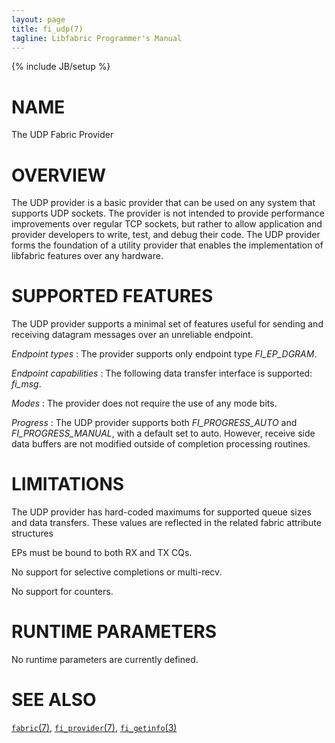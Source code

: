 ```yaml
---
layout: page
title: fi_udp(7)
tagline: Libfabric Programmer's Manual
---
```

{% include JB/setup %}

# NAME

The UDP Fabric Provider

# OVERVIEW

The UDP provider is a basic provider that can be used on any
system that supports UDP sockets.  The provider is not intended to provide
performance improvements over regular TCP sockets, but rather to allow
application and provider developers to write, test, and debug their code.
The UDP provider forms the foundation of a utility provider that enables
the implementation of libfabric features over any hardware.

# SUPPORTED FEATURES

The UDP provider supports a minimal set of features useful for sending and
receiving datagram messages over an unreliable endpoint.

*Endpoint types*
: The provider supports only endpoint type *FI_EP_DGRAM*.

*Endpoint capabilities*
: The following data transfer interface is supported: *fi_msg*.

*Modes*
: The provider does not require the use of any mode bits.

*Progress*
: The UDP provider supports both *FI_PROGRESS_AUTO* and *FI_PROGRESS_MANUAL*,
  with a default set to auto.  However, receive side data buffers are not
  modified outside of completion processing routines.

# LIMITATIONS

The UDP provider has hard-coded maximums for supported queue sizes and data
transfers.  These values are reflected in the related fabric attribute
structures

EPs must be bound to both RX and TX CQs.

No support for selective completions or multi-recv.

No support for counters.

# RUNTIME PARAMETERS

No runtime parameters are currently defined.

# SEE ALSO

[`fabric`(7)](fabric.7.html),
[`fi_provider`(7)](fi_provider.7.html),
[`fi_getinfo`(3)](fi_getinfo.3.html)
